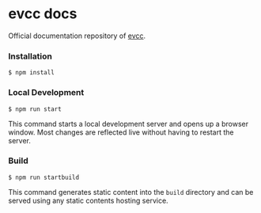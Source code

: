 # evcc docs

Official documentation repository of [evcc](https://evcc.io).

### Installation

```
$ npm install
```

### Local Development

```
$ npm run start
```

This command starts a local development server and opens up a browser window. Most changes are reflected live without having to restart the server.

### Build

```
$ npm run startbuild
```

This command generates static content into the `build` directory and can be served using any static contents hosting service.

